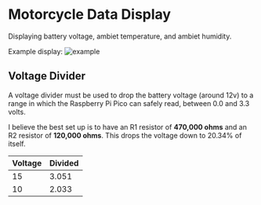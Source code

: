 # Motorcycle Data Display
Displaying battery voltage, ambiet temperature, and ambiet humidity.

Example display:
![example](https://i.imgur.com/XnHHV8R.png)

## Voltage Divider
A voltage divider must be used to drop the battery voltage (around 12v) to a range in which the Raspberry Pi Pico can safely read, between 0.0 and 3.3 volts.

I believe the best set up is to have an R1 resistor of **470,000 ohms** and an R2 resistor of **120,000 ohms**. This drops the voltage down to 20.34% of itself.

|Voltage|Divided|
|-|-|
|15|3.051|
|10|2.033|